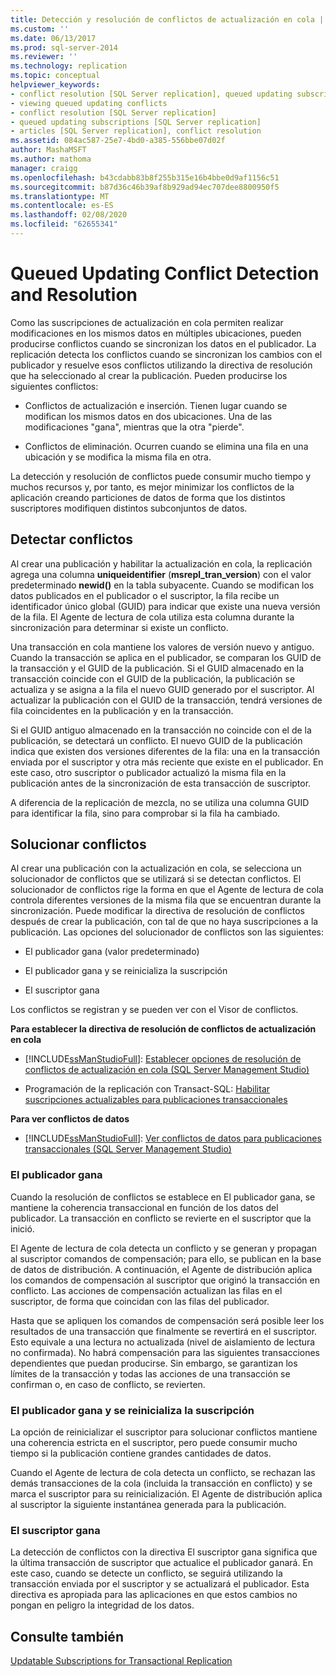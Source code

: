 ```yaml
---
title: Detección y resolución de conflictos de actualización en cola | Microsoft Docs
ms.custom: ''
ms.date: 06/13/2017
ms.prod: sql-server-2014
ms.reviewer: ''
ms.technology: replication
ms.topic: conceptual
helpviewer_keywords:
- conflict resolution [SQL Server replication], queued updating subscriptions
- viewing queued updating conflicts
- conflict resolution [SQL Server replication]
- queued updating subscriptions [SQL Server replication]
- articles [SQL Server replication], conflict resolution
ms.assetid: 084ac587-25e7-4bd0-a385-556bbe07d02f
author: MashaMSFT
ms.author: mathoma
manager: craigg
ms.openlocfilehash: b43cdabb83b8f255b315e16b4bbe0d9af1156c51
ms.sourcegitcommit: b87d36c46b39af8b929ad94ec707dee8800950f5
ms.translationtype: MT
ms.contentlocale: es-ES
ms.lasthandoff: 02/08/2020
ms.locfileid: "62655341"
---
```

# <a name="queued-updating-conflict-detection-and-resolution"></a>Queued Updating Conflict Detection and Resolution
  Como las suscripciones de actualización en cola permiten realizar modificaciones en los mismos datos en múltiples ubicaciones, pueden producirse conflictos cuando se sincronizan los datos en el publicador. La replicación detecta los conflictos cuando se sincronizan los cambios con el publicador y resuelve esos conflictos utilizando la directiva de resolución que ha seleccionado al crear la publicación. Pueden producirse los siguientes conflictos:  
  
-   Conflictos de actualización e inserción. Tienen lugar cuando se modifican los mismos datos en dos ubicaciones. Una de las modificaciones "gana", mientras que la otra "pierde".  
  
-   Conflictos de eliminación. Ocurren cuando se elimina una fila en una ubicación y se modifica la misma fila en otra.  
  
 La detección y resolución de conflictos puede consumir mucho tiempo y muchos recursos y, por tanto, es mejor minimizar los conflictos de la aplicación creando particiones de datos de forma que los distintos suscriptores modifiquen distintos subconjuntos de datos.  
  
## <a name="detecting-conflicts"></a>Detectar conflictos  
 Al crear una publicación y habilitar la actualización en cola, la replicación agrega una columna **uniqueidentifier** (**msrepl_tran_version**) con el valor predeterminado **newid()** en la tabla subyacente. Cuando se modifican los datos publicados en el publicador o el suscriptor, la fila recibe un identificador único global (GUID) para indicar que existe una nueva versión de la fila. El Agente de lectura de cola utiliza esta columna durante la sincronización para determinar si existe un conflicto.  
  
 Una transacción en cola mantiene los valores de versión nuevo y antiguo. Cuando la transacción se aplica en el publicador, se comparan los GUID de la transacción y el GUID de la publicación. Si el GUID almacenado en la transacción coincide con el GUID de la publicación, la publicación se actualiza y se asigna a la fila el nuevo GUID generado por el suscriptor. Al actualizar la publicación con el GUID de la transacción, tendrá versiones de fila coincidentes en la publicación y en la transacción.  
  
 Si el GUID antiguo almacenado en la transacción no coincide con el de la publicación, se detectará un conflicto. El nuevo GUID de la publicación indica que existen dos versiones diferentes de la fila: una en la transacción enviada por el suscriptor y otra más reciente que existe en el publicador. En este caso, otro suscriptor o publicador actualizó la misma fila en la publicación antes de la sincronización de esta transacción de suscriptor.  
  
 A diferencia de la replicación de mezcla, no se utiliza una columna GUID para identificar la fila, sino para comprobar si la fila ha cambiado.  
  
## <a name="resolving-conflicts"></a>Solucionar conflictos  
 Al crear una publicación con la actualización en cola, se selecciona un solucionador de conflictos que se utilizará si se detectan conflictos. El solucionador de conflictos rige la forma en que el Agente de lectura de cola controla diferentes versiones de la misma fila que se encuentran durante la sincronización. Puede modificar la directiva de resolución de conflictos después de crear la publicación, con tal de que no haya suscripciones a la publicación. Las opciones del solucionador de conflictos son las siguientes:  
  
-   El publicador gana (valor predeterminado)  
  
-   El publicador gana y se reinicializa la suscripción  
  
-   El suscriptor gana  
  
 Los conflictos se registran y se pueden ver con el Visor de conflictos.  
  
 **Para establecer la directiva de resolución de conflictos de actualización en cola**  
  
-   [!INCLUDE[ssManStudioFull](../../../includes/ssmanstudiofull-md.md)]: [Establecer opciones de resolución de conflictos de actualización en cola &#40;SQL Server Management Studio&#41;](../publish/create-an-updatable-subscription-to-a-transactional-publication.md)  
  
-   Programación de la replicación con Transact-SQL: [Habilitar suscripciones actualizables para publicaciones transaccionales](../publish/enable-updating-subscriptions-for-transactional-publications.md)  
  
 **Para ver conflictos de datos**  
  
-   [!INCLUDE[ssManStudioFull](../../../includes/ssmanstudiofull-md.md)]: [Ver conflictos de datos para publicaciones transaccionales &#40;SQL Server Management Studio&#41;](../view-data-conflicts-for-transactional-publications-sql-server-management-studio.md)  
  
### <a name="publisher-wins"></a>El publicador gana  
 Cuando la resolución de conflictos se establece en El publicador gana, se mantiene la coherencia transaccional en función de los datos del publicador. La transacción en conflicto se revierte en el suscriptor que la inició.  
  
 El Agente de lectura de cola detecta un conflicto y se generan y propagan al suscriptor comandos de compensación; para ello, se publican en la base de datos de distribución. A continuación, el Agente de distribución aplica los comandos de compensación al suscriptor que originó la transacción en conflicto. Las acciones de compensación actualizan las filas en el suscriptor, de forma que coincidan con las filas del publicador.  
  
 Hasta que se apliquen los comandos de compensación será posible leer los resultados de una transacción que finalmente se revertirá en el suscriptor. Esto equivale a una lectura no actualizada (nivel de aislamiento de lectura no confirmada). No habrá compensación para las siguientes transacciones dependientes que puedan producirse. Sin embargo, se garantizan los límites de la transacción y todas las acciones de una transacción se confirman o, en caso de conflicto, se revierten.  
  
### <a name="publisher-wins-and-the-subscription-is-reinitialized"></a>El publicador gana y se reinicializa la suscripción  
 La opción de reinicializar el suscriptor para solucionar conflictos mantiene una coherencia estricta en el suscriptor, pero puede consumir mucho tiempo si la publicación contiene grandes cantidades de datos.  
  
 Cuando el Agente de lectura de cola detecta un conflicto, se rechazan las demás transacciones de la cola (incluida la transacción en conflicto) y se marca el suscriptor para su reinicialización. El Agente de distribución aplica al suscriptor la siguiente instantánea generada para la publicación.  
  
### <a name="subscriber-wins"></a>El suscriptor gana  
 La detección de conflictos con la directiva El suscriptor gana significa que la última transacción de suscriptor que actualice el publicador ganará. En este caso, cuando se detecte un conflicto, se seguirá utilizando la transacción enviada por el suscriptor y se actualizará el publicador. Esta directiva es apropiada para las aplicaciones en que estos cambios no pongan en peligro la integridad de los datos.  
  
## <a name="see-also"></a>Consulte también  
 [Updatable Subscriptions for Transactional Replication](updatable-subscriptions-for-transactional-replication.md)  
  
  
